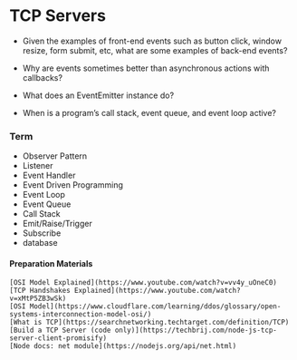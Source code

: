 # TCP Servers
- Given the examples of front-end events such as button click, window resize, form submit, etc, what are some examples of back-end events?
  > 
- Why are events sometimes better than asynchronous actions with callbacks?
  > 
- What does an EventEmitter instance do?
  >
- When is a program’s call stack, event queue, and event loop active?
  >
  
  
### Term
- Observer Pattern
- Listener
- Event Handler
- Event Driven Programming
- Event Loop
- Event Queue
- Call Stack
- Emit/Raise/Trigger
- Subscribe
- database

#### Preparation Materials
    [OSI Model Explained](https://www.youtube.com/watch?v=vv4y_uOneC0)
    [TCP Handshakes Explained](https://www.youtube.com/watch?v=xMtP5ZB3wSk)
    [OSI Model](https://www.cloudflare.com/learning/ddos/glossary/open-systems-interconnection-model-osi/)
    [What is TCP](https://searchnetworking.techtarget.com/definition/TCP)
    [Build a TCP Server (code only)](https://techbrij.com/node-js-tcp-server-client-promisify)
    [Node docs: net module](https://nodejs.org/api/net.html)
